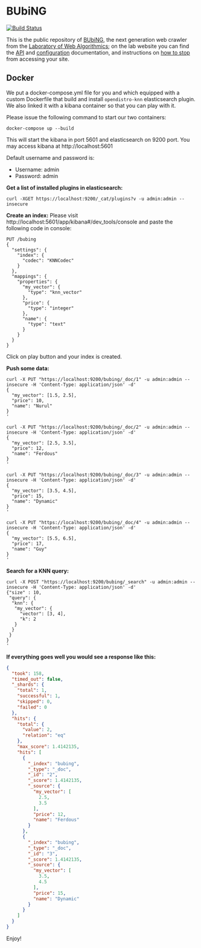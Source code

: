 BUbiNG
======

[![Build Status](https://travis-ci.org/LAW-Unimi/BUbiNG.svg?branch=master)](https://travis-ci.org/LAW-Unimi/BUbiNG)

This is the public repository of [BUbiNG](http://law.di.unimi.it/software.php#bubing), the next generation web crawler from the [Laboratory of Web Algorithmics](http://law.di.unimi.it); on the lab website you can find the  [API](http://law.di.unimi.it/software/bubing-docs/) and [configuration](http://law.di.unimi.it/software/bubing-docs/overview-summary.html#overview.description) documentation, and instructions on [how to stop](http://law.di.unimi.it/BUbiNG.html) from accessing your site.

Docker
------
We put a docker-compose.yml file for you and which equipped with a custom Dockerfile
that build and install `opendistro-knn` elasticsearch plugin. We also linked it with
a kibana container so that you can play with it.

Please issue the following command to start our two containers:

```shell script
docker-compose up --build
```
This will start the kibana in port 5601 and elasticsearch on 9200 port. You may access 
kibana at http://localhost:5601 

Default username and password is:

  - Username: admin
  - Password: admin

**Get a list of installed plugins in elasticsearch:**
```shell script
curl -XGET https://localhost:9200/_cat/plugins?v -u admin:admin --insecure
```

**Create an index:**
Please visit http://localhost:5601/app/kibana#/dev_tools/console and paste the following
code in console:
```
PUT /bubing
{
  "settings": {
    "index": {
      "codec": "KNNCodec"
    }
  },
  "mappings": {
    "properties": {
      "my_vector": {
        "type": "knn_vector"
      },
      "price": {
        "type": "integer"
      },
      "name": {
        "type": "text"
      }
    }
  }
}
```
Click on play button and your index is created.

**Push some data:**
```shell script
curl -X PUT "https://localhost:9200/bubing/_doc/1" -u admin:admin --insecure -H 'Content-Type: application/json' -d'
{
  "my_vector": [1.5, 2.5],
  "price": 10,
  "name": "Nurul"
}
'

curl -X PUT "https://localhost:9200/bubing/_doc/2" -u admin:admin --insecure -H 'Content-Type: application/json' -d'
{
  "my_vector": [2.5, 3.5],
  "price": 12,
  "name": "Ferdous"
}
'

curl -X PUT "https://localhost:9200/bubing/_doc/3" -u admin:admin --insecure -H 'Content-Type: application/json' -d'
{
  "my_vector": [3.5, 4.5],
  "price": 15,
  "name": "Dynamic"
}
'

curl -X PUT "https://localhost:9200/bubing/_doc/4" -u admin:admin --insecure -H 'Content-Type: application/json' -d'
{
  "my_vector": [5.5, 6.5],
  "price": 17,
  "name": "Guy"
}
'
```

**Search for a KNN query:**
```shell script
curl -X POST "https://localhost:9200/bubing/_search" -u admin:admin --insecure -H 'Content-Type: application/json' -d'
{"size" : 10,
 "query": {
  "knn": {
   "my_vector": {
     "vector": [3, 4],
     "k": 2
   }
  }
 }
}
'
```

**If everything goes well you would see a response like this:**
```json
{
  "took": 158,
  "timed_out": false,
  "_shards": {
    "total": 1,
    "successful": 1,
    "skipped": 0,
    "failed": 0
  },
  "hits": {
    "total": {
      "value": 2,
      "relation": "eq"
    },
    "max_score": 1.4142135,
    "hits": [
      {
        "_index": "bubing",
        "_type": "_doc",
        "_id": "2",
        "_score": 1.4142135,
        "_source": {
          "my_vector": [
            2.5,
            3.5
          ],
          "price": 12,
          "name": "Ferdous"
        }
      },
      {
        "_index": "bubing",
        "_type": "_doc",
        "_id": "3",
        "_score": 1.4142135,
        "_source": {
          "my_vector": [
            3.5,
            4.5
          ],
          "price": 15,
          "name": "Dynamic"
        }
      }
    ]
  }
}
```

Enjoy!